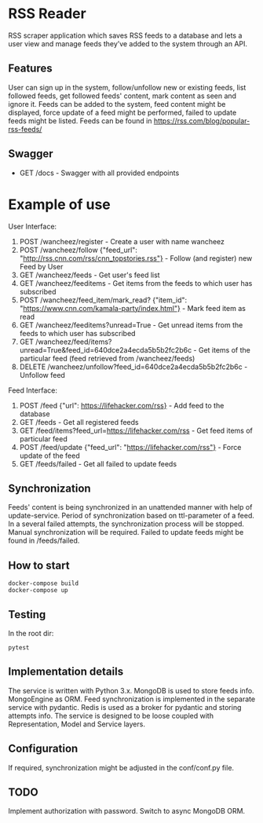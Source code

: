 # RSS Reader

RSS scraper application which saves RSS feeds to a database and lets a user view and manage feeds they’ve added to the system through an API.

## Features

User can sign up in the system, follow/unfollow new or existing feeds, list followed feeds, get followed feeds' content, mark content as seen and ignore it.
Feeds can be added to the system, feed content might be displayed, force update of a feed might be performed, failed to update feeds might be listed.
Feeds can be found in https://rss.com/blog/popular-rss-feeds/

## Swagger
- GET /docs - Swagger with all provided endpoints

# Example of use

User Interface:
1. POST /wancheez/register - Create a user with name wancheez
2. POST /wancheez/follow {"feed_url": "http://rss.cnn.com/rss/cnn_topstories.rss"} - Follow (and register) new Feed by User
3. GET /wancheez/feeds - Get user's feed list
4. GET /wancheez/feeditems - Get items from the feeds to which user has subscribed
5. POST /wancheez/feed_item/mark_read? {"item_id": "https://www.cnn.com/kamala-party/index.html"} - Mark feed item as read
6. GET /wancheez/feeditems?unread=True - Get unread items from the feeds to which user has subscribed
7. GET /wancheez/feed/items?unread=True&feed_id=640dce2a4ecda5b5b2fc2b6c - Get items of the particular feed (feed retrieved from /wancheez/feeds)
8. DELETE /wancheez/unfollow?feed_id=640dce2a4ecda5b5b2fc2b6c - Unfollow feed

Feed Interface:
1. POST /feed {"url": https://lifehacker.com/rss} - Add feed to the database
2. GET /feeds - Get all registered feeds
3. GET /feed/items?feed_url=https://lifehacker.com/rss - Get feed items of particular feed
4. POST /feed/update {"feed_url": "https://lifehacker.com/rss"} - Force update of the feed
5. GET /feeds/failed - Get all failed to update feeds


## Synchronization

Feeds' content is being synchronized in an unattended manner with help of update-service. Period of synchronization based on ttl-parameter of a feed.
In a several failed attempts, the synchronization process will be stopped. Manual synchronization will be required.
Failed to update feeds might be found in /feeds/failed.

## How to start

```
docker-compose build
docker-compose up
```

## Testing

In the root dir:
```
pytest
```

## Implementation details

The service is written with Python 3.x. 
MongoDB is used to store feeds info. MongoEngine as ORM.
Feed synchronization is implemented in the separate service with pydantic.
Redis is used as a broker for pydantic and storing attempts info.
The service is designed to be loose coupled with Representation, Model and Service layers.


## Configuration

If required, synchronization might be adjusted in the conf/conf.py file.


## TODO

Implement authorization with password.
Switch to async MongoDB ORM.
